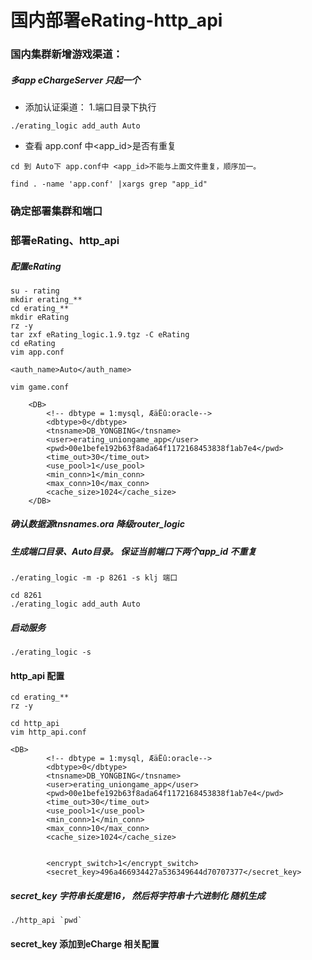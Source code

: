 # 国内部署eRating-http_api
### 国内集群新增游戏渠道：
##### 多app  eChargeServer  只起一个

- 添加认证渠道：
1.端口目录下执行
```
./erating_logic add_auth Auto
```
- 查看 app.conf 中<app_id>是否有重复
```
cd 到 Auto下 app.conf中 <app_id>不能与上面文件重复，顺序加一。

find . -name 'app.conf' |xargs grep "app_id"
```
### 确定部署集群和端口

### 部署eRating、http_api
##### 配置eRating
```
su - rating
mkdir erating_**
cd erating_**
mkdir eRating
rz -y
tar zxf eRating_logic.1.9.tgz -C eRating
cd eRating
vim app.conf

<auth_name>Auto</auth_name>

vim game.conf

    <DB>
        <!-- dbtype = 1:mysql, ÆäËû:oracle-->
        <dbtype>0</dbtype>
        <tnsname>DB_YONGBING</tnsname>
        <user>erating_uniongame_app</user>
        <pwd>00e1befe192b63f8ada64f1172168453838f1ab7e4</pwd>
        <time_out>30</time_out>
        <use_pool>1</use_pool>
        <min_conn>1</min_conn>
        <max_conn>10</max_conn>
        <cache_size>1024</cache_size>
    </DB>
```

##### 确认数据源tnsnames.ora  降级router_logic

##### 生成端口目录、Auto目录。 保证当前端口下两个app_id 不重复

```
./erating_logic -m -p 8261 -s klj 端口

cd 8261
./erating_logic add_auth Auto

```

##### 启动服务
```
./erating_logic -s
```

#### http_api 配置

```
cd erating_**
rz -y

cd http_api
vim http_api.conf

<DB>
        <!-- dbtype = 1:mysql, ÆäËû:oracle-->
        <dbtype>0</dbtype>
        <tnsname>DB_YONGBING</tnsname>
        <user>erating_uniongame_app</user>
        <pwd>00e1befe192b63f8ada64f1172168453838f1ab7e4</pwd>
        <time_out>30</time_out>
        <use_pool>1</use_pool>
        <min_conn>1</min_conn>
        <max_conn>10</max_conn>
        <cache_size>1024</cache_size>


        <encrypt_switch>1</encrypt_switch>
        <secret_key>496a466934427a536349644d70707377</secret_key>
```
##### secret_key  字符串长度是16， 然后将字符串十六进制化 随机生成
```
./http_api `pwd`
```

#### secret_key 添加到eCharge 相关配置